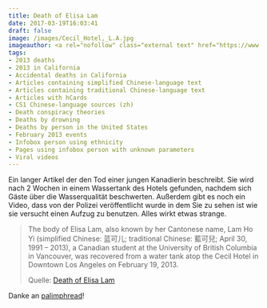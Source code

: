 ```yaml
---
title: Death of Elisa Lam
date: 2017-03-19T16:03:41
draft: false
image: /images/Cecil_Hotel,_L.A.jpg
imageauthor: <a rel="nofollow" class="external text" href="https://www.flickr.com/photos/jimwinstead/">Jim Winstead</a>
tags:
- 2013 deaths
- 2013 in California
- Accidental deaths in California
- Articles containing simplified Chinese-language text
- Articles containing traditional Chinese-language text
- Articles with hCards
- CS1 Chinese-language sources (zh)
- Death conspiracy theories
- Deaths by drowning
- Deaths by person in the United States
- February 2013 events
- Infobox person using ethnicity
- Pages using infobox person with unknown parameters
- Viral videos
---
```


Ein langer Artikel der den Tod einer jungen Kanadierin beschreibt. Sie
wird nach 2 Wochen in einem Wassertank des Hotels gefunden, nachdem sich
Gäste über die Wasserqualität beschwerten. Außerdem gibt es noch ein Video,
dass von der Polizei veröffentlicht wurde in dem Sie zu sehen ist wie sie
versucht einen Aufzug zu benutzen. Alles wirkt etwas strange.

> The body of Elisa Lam, also known by her Cantonese name, Lam Ho Yi (simplified
> Chinese: 蓝可儿; traditional Chinese: 藍可兒; April 30, 1991 – 2013), a Canadian
> student at the University of British Columbia in Vancouver, was recovered from
> a water tank atop the Cecil Hotel in Downtown Los Angeles on February 19,
> 2013.
>
> Quelle: [Death of Elisa Lam](https://en.wikipedia.org/wiki/Death_of_Elisa_Lam)

Danke an [palimphread](https://twitter.com/palimphread)!